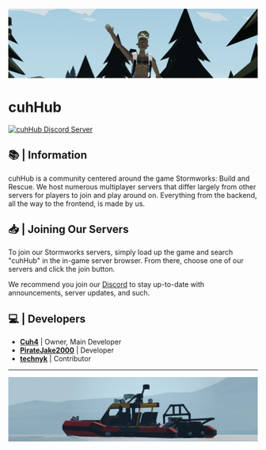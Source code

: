 ![Stormworks Screenshot](imgs/3.png)

# cuhHub

[![cuhHub Discord Server](https://img.shields.io/discord/1036844019709390878?style=for-the-badge&logo=discord&label=Join+the+community)](https://dsc.gg/cuhhubsw)

## 📚 | Information
cuhHub is a community centered around the game Stormworks: Build and Rescue. We host numerous multiplayer servers that differ largely from other servers for players to join and play around on. Everything from the backend, all the way to the frontend, is made by us.

## 📥 | Joining Our Servers
To join our Stormworks servers, simply load up the game and search "cuhHub" in the in-game server browser. From there, choose one of our servers and click the join button.

We recommend you join our [Discord](https://dsc.gg/cuhhubsw) to stay up-to-date with announcements, server updates, and such.

## 💻 | Developers
- **[Cuh4](https://github.com/Cuh4)** | Owner, Main Developer
- **[PirateJake2000](https://github.com/PirateJake2000)** | Developer
- **[technyk](https://github.com/technyk)** | Contributor

---

![Stormworks Screenshot](imgs/2.png)
